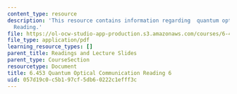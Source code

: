 ```yaml
---
content_type: resource
description: 'This resource contains information regarding  quantum optical communication:
  Reading.'
file: https://ol-ocw-studio-app-production.s3.amazonaws.com/courses/6-453-quantum-optical-communication-fall-2016/057d19c0c5b197cf5db60222c1efff3c_MIT6_453F16_Lect6_Notes.pdf
file_type: application/pdf
learning_resource_types: []
parent_title: Readings and Lecture Slides
parent_type: CourseSection
resourcetype: Document
title: 6.453 Quantum Optical Communication Reading 6
uid: 057d19c0-c5b1-97cf-5db6-0222c1efff3c
---
```

